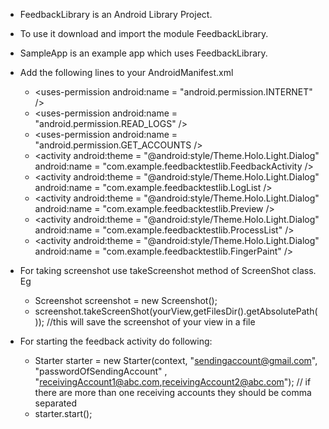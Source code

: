 * FeedbackLibrary is an Android Library Project.

* To use it download and import the module FeedbackLibrary.

* SampleApp is an example app which uses FeedbackLibrary.

* Add the following lines to your AndroidManifest.xml
	- \<uses-permission android:name = "android.permission.INTERNET" />
	- \<uses-permission android:name = "android.permission.READ_LOGS" />
	- \<uses-permission android:name = "android.permission.GET_ACCOUNTS />
	- \<activity
		android:theme = "@android:style/Theme.Holo.Light.Dialog" 
		android:name = "com.example.feedbacktestlib.FeedbackActivity />
	- \<activity 
		android:theme = "@android:style/Theme.Holo.Light.Dialog" 
		android:name = "com.example.feedbacktestlib.LogList />
	- \<activity 
		android:theme = "@android:style/Theme.Holo.Light.Dialog" 
		android:name = "com.example.feedbacktestlib.Preview />
	- \<activity 
		android:theme = "@android:style/Theme.Holo.Light.Dialog" 
		android:name = "com.example.feedbacktestlib.ProcessList" />
	- \<activity
		android:theme = "@android:style/Theme.Holo.Light.Dialog"
		android:name = "com.example.feedbacktestlib.FingerPaint" />
* For taking screenshot use takeScreenshot method of ScreenShot class. Eg
	- Screenshot screenshot = new Screenshot();
	- screenshot.takeScreenShot(yourView,getFilesDir().getAbsolutePath()); 
		//this will save the screenshot of your view in a file

* For starting the feedback activity do following:
	- Starter starter = new Starter(context, "sendingaccount@gmail.com", "passwordOfSendingAccount" , "receivingAccount1@abc.com,receivingAccount2@abc.com");
		// if there are more than one receiving accounts they should be comma separated
	- starter.start(); 

